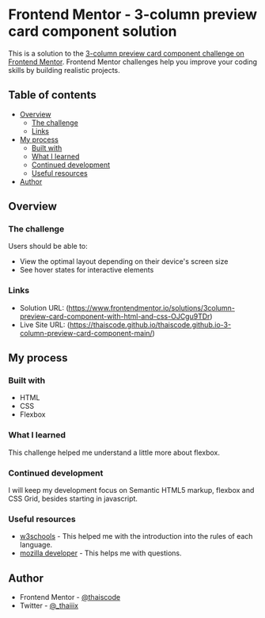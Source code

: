 # Frontend Mentor - 3-column preview card component solution

This is a solution to the [3-column preview card component challenge on Frontend Mentor](https://www.frontendmentor.io/challenges/3column-preview-card-component-pH92eAR2-). Frontend Mentor challenges help you improve your coding skills by building realistic projects. 

## Table of contents

- [Overview](#overview)
  - [The challenge](#the-challenge)
  - [Links](#links)
- [My process](#my-process)
  - [Built with](#built-with)
  - [What I learned](#what-i-learned)
  - [Continued development](#continued-development)
  - [Useful resources](#useful-resources)
- [Author](#author)

## Overview

### The challenge

Users should be able to:

- View the optimal layout depending on their device's screen size
- See hover states for interactive elements

### Links

- Solution URL: (https://www.frontendmentor.io/solutions/3column-preview-card-component-with-html-and-css-OJCgu9TDr)
- Live Site URL: (https://thaiscode.github.io/thaiscode.github.io-3-column-preview-card-component-main/)

## My process

### Built with

- HTML
- CSS
- Flexbox

### What I learned

This challenge helped me understand a little more about flexbox.

### Continued development

I will keep my development focus on Semantic HTML5 markup, flexbox and CSS Grid, besides starting in javascript.

### Useful resources

- [w3schools](https://www.w3schools.com/) - This helped me with the introduction into the rules of each language.
- [mozilla developer](https://developer.mozilla.org/) - This helps me with questions.

## Author

- Frontend Mentor - [@thaiscode](https://www.frontendmentor.io/profile/thaiscode)
- Twitter - [@_thaiiix](https://twitter.com/_thaiiix)
